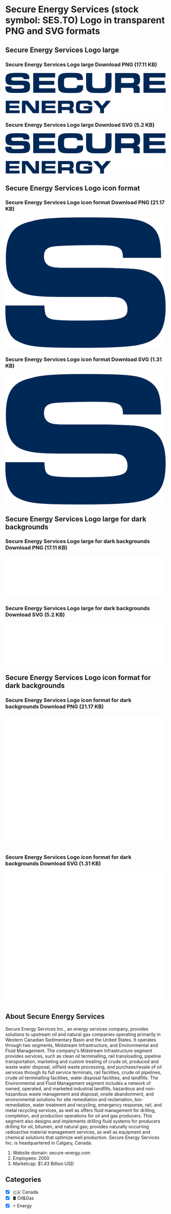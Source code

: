 # Secure Energy Services (stock symbol: SES.TO) Logo in transparent PNG and SVG formats

## Secure Energy Services Logo large

### Secure Energy Services Logo large Download PNG (17.11 KB)

![Secure Energy Services Logo large Download PNG (17.11 KB)](/img/orig/SES.TO_BIG-c215b589.png)

### Secure Energy Services Logo large Download SVG (5.2 KB)

![Secure Energy Services Logo large Download SVG (5.2 KB)](/img/orig/SES.TO_BIG-65e76d6d.svg)

## Secure Energy Services Logo icon format

### Secure Energy Services Logo icon format Download PNG (21.17 KB)

![Secure Energy Services Logo icon format Download PNG (21.17 KB)](/img/orig/SES.TO-1142355e.png)

### Secure Energy Services Logo icon format Download SVG (1.31 KB)

![Secure Energy Services Logo icon format Download SVG (1.31 KB)](/img/orig/SES.TO-7ee40f70.svg)

## Secure Energy Services Logo large for dark backgrounds

### Secure Energy Services Logo large for dark backgrounds Download PNG (17.11 KB)

![Secure Energy Services Logo large for dark backgrounds Download PNG (17.11 KB)](/img/orig/SES.TO_BIG.D-67831949.png)

### Secure Energy Services Logo large for dark backgrounds Download SVG (5.2 KB)

![Secure Energy Services Logo large for dark backgrounds Download SVG (5.2 KB)](/img/orig/SES.TO_BIG.D-97875cbc.svg)

## Secure Energy Services Logo icon format for dark backgrounds

### Secure Energy Services Logo icon format for dark backgrounds Download PNG (21.17 KB)

![Secure Energy Services Logo icon format for dark backgrounds Download PNG (21.17 KB)](/img/orig/SES.TO.D-bf1cad97.png)

### Secure Energy Services Logo icon format for dark backgrounds Download SVG (1.31 KB)

![Secure Energy Services Logo icon format for dark backgrounds Download SVG (1.31 KB)](/img/orig/SES.TO.D-3e560967.svg)

## About Secure Energy Services

Secure Energy Services Inc., an energy services company, provides solutions to upstream oil and natural gas companies operating primarily in Western Canadian Sedimentary Basin and the United States. It operates through two segments, Midstream Infrastructure, and Environmental and Fluid Management. The company's Midstream Infrastructure segment provides services, such as clean oil terminalling, rail transloading, pipeline transportation, marketing and custom treating of crude oil, produced and waste water disposal, oilfield waste processing, and purchase/resale of oil services through its full service terminals, rail facilities, crude oil pipelines, crude oil terminalling facilities, water disposal facilities, and landfills. The Environmental and Fluid Management segment includes a network of owned, operated, and marketed industrial landfills, hazardous and non-hazardous waste management and disposal, onsite abandonment, and environmental solutions for site remediation and reclamation, bio-remediation, water treatment and recycling, emergency response, rail, and metal recycling services, as well as offers fluid management for drilling, completion, and production operations for oil and gas producers. This segment also designs and implements drilling fluid systems for producers drilling for oil, bitumen, and natural gas; provides naturally occurring radioactive material management services, as well as equipment and chemical solutions that optimize well production. Secure Energy Services Inc. is headquartered in Calgary, Canada.

1. Website domain: secure-energy.com
2. Employees: 2050
3. Marketcap: $1.43 Billion USD


## Categories
- [x] 🇨🇦 Canada
- [x] 🛢 Oil&Gas
- [x] ⚡ Energy
